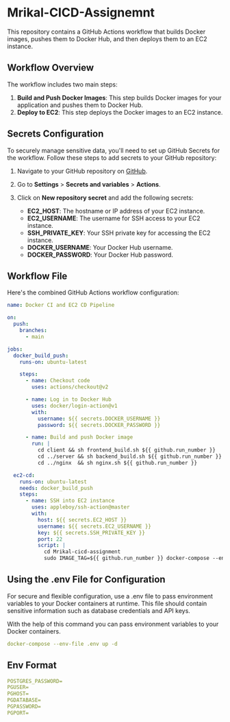 # Mrikal-CICD-Assignemnt


This repository contains a GitHub Actions workflow that builds Docker images, pushes them to Docker Hub, and then deploys them to an EC2 instance.

## Workflow Overview
The workflow includes two main steps:

1. **Build and Push Docker Images**: This step builds Docker images for your application and pushes them to Docker Hub.
2. **Deploy to EC2**: This step deploys the Docker images to an EC2 instance.

## Secrets Configuration

To securely manage sensitive data, you'll need to set up GitHub Secrets for the workflow. Follow these steps to add secrets to your GitHub repository:

1. Navigate to your GitHub repository on [GitHub](https://github.com/).
2. Go to **Settings** > **Secrets and variables** > **Actions**.
3. Click on **New repository secret** and add the following secrets:

   - **EC2_HOST**: The hostname or IP address of your EC2 instance.
   - **EC2_USERNAME**: The username for SSH access to your EC2 instance.
   - **SSH_PRIVATE_KEY**: Your SSH private key for accessing the EC2 instance.
   - **DOCKER_USERNAME**: Your Docker Hub username.
   - **DOCKER_PASSWORD**: Your Docker Hub password.

## Workflow File

Here's the combined GitHub Actions workflow configuration:

```yaml
name: Docker CI and EC2 CD Pipeline

on:
  push:
    branches:
      - main

jobs:
  docker_build_push:
    runs-on: ubuntu-latest

    steps:
      - name: Checkout code
        uses: actions/checkout@v2

      - name: Log in to Docker Hub
        uses: docker/login-action@v1
        with:
          username: ${{ secrets.DOCKER_USERNAME }}
          password: ${{ secrets.DOCKER_PASSWORD }}

      - name: Build and push Docker image
        run: |
          cd client && sh frontend_build.sh ${{ github.run_number }}
          cd ../server && sh backend_build.sh ${{ github.run_number }}
          cd ../nginx  && sh nginx.sh ${{ github.run_number }}

  ec2-cd:
    runs-on: ubuntu-latest
    needs: docker_build_push
    steps:
      - name: SSH into EC2 instance
        uses: appleboy/ssh-action@master
        with:
          host: ${{ secrets.EC2_HOST }}
          username: ${{ secrets.EC2_USERNAME }}
          key: ${{ secrets.SSH_PRIVATE_KEY }}
          port: 22
          script: |
            cd Mrikal-cicd-assignment
            sudo IMAGE_TAG=${{ github.run_number }} docker-compose --env-file .env up -d
```

## Using the .env File for Configuration

For secure and flexible configuration, use a .env file to pass environment variables to your Docker containers at runtime. This file should contain sensitive information such as database credentials and API keys.

With the help of this command you can pass environment variables to your Docker containers.

``` yaml
docker-compose --env-file .env up -d
```

## Env Format

```yaml
POSTGRES_PASSWORD=
PGUSER=
PGHOST=
PGDATABASE=
PGPASSWORD=
PGPORT=
```
